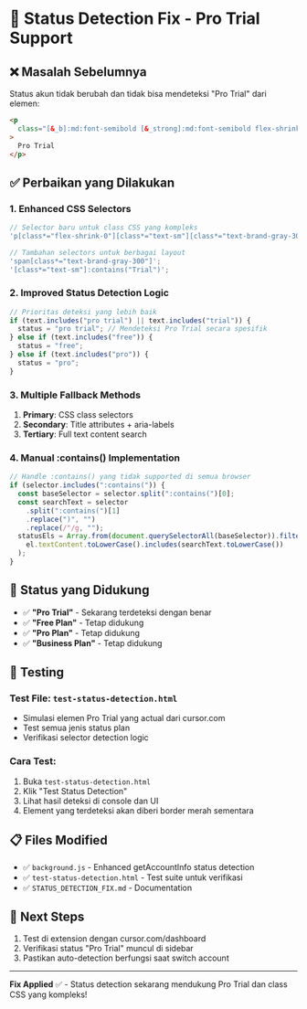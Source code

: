 # 🔧 Status Detection Fix - Pro Trial Support

## ❌ **Masalah Sebelumnya**

Status akun tidak berubah dan tidak bisa mendeteksi "Pro Trial" dari elemen:

```html
<p
  class="[&_b]:md:font-semibold [&_strong]:md:font-semibold flex-shrink-0 text-sm text-brand-gray-300"
>
  Pro Trial
</p>
```

## ✅ **Perbaikan yang Dilakukan**

### 1. **Enhanced CSS Selectors**

```javascript
// Selector baru untuk class CSS yang kompleks
'p[class*="flex-shrink-0"][class*="text-sm"][class*="text-brand-gray-300"]';

// Tambahan selectors untuk berbagai layout
'span[class*="text-brand-gray-300"]';
'[class*="text-sm"]:contains("Trial")';
```

### 2. **Improved Status Detection Logic**

```javascript
// Prioritas deteksi yang lebih baik
if (text.includes("pro trial") || text.includes("trial")) {
  status = "pro trial"; // Mendeteksi Pro Trial secara spesifik
} else if (text.includes("free")) {
  status = "free";
} else if (text.includes("pro")) {
  status = "pro";
}
```

### 3. **Multiple Fallback Methods**

1. **Primary**: CSS class selectors
2. **Secondary**: Title attributes + aria-labels
3. **Tertiary**: Full text content search

### 4. **Manual :contains() Implementation**

```javascript
// Handle :contains() yang tidak supported di semua browser
if (selector.includes(":contains(")) {
  const baseSelector = selector.split(":contains(")[0];
  const searchText = selector
    .split(":contains(")[1]
    .replace(")", "")
    .replace(/"/g, "");
  statusEls = Array.from(document.querySelectorAll(baseSelector)).filter((el) =>
    el.textContent.toLowerCase().includes(searchText.toLowerCase())
  );
}
```

## 🎯 **Status yang Didukung**

- ✅ **"Pro Trial"** - Sekarang terdeteksi dengan benar
- ✅ **"Free Plan"** - Tetap didukung
- ✅ **"Pro Plan"** - Tetap didukung
- ✅ **"Business Plan"** - Tetap didukung

## 🧪 **Testing**

### Test File: `test-status-detection.html`

- Simulasi elemen Pro Trial yang actual dari cursor.com
- Test semua jenis status plan
- Verifikasi selector detection logic

### Cara Test:

1. Buka `test-status-detection.html`
2. Klik "Test Status Detection"
3. Lihat hasil deteksi di console dan UI
4. Element yang terdeteksi akan diberi border merah sementara

## 📋 **Files Modified**

- ✅ `background.js` - Enhanced getAccountInfo status detection
- ✅ `test-status-detection.html` - Test suite untuk verifikasi
- ✅ `STATUS_DETECTION_FIX.md` - Documentation

## 🚀 **Next Steps**

1. Test di extension dengan cursor.com/dashboard
2. Verifikasi status "Pro Trial" muncul di sidebar
3. Pastikan auto-detection berfungsi saat switch account

---

**Fix Applied** ✅ - Status detection sekarang mendukung Pro Trial dan class CSS yang kompleks!
